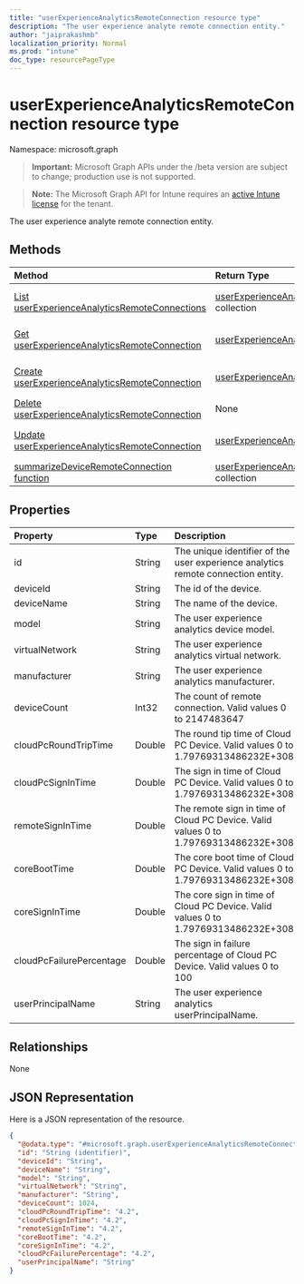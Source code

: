 ```yaml
---
title: "userExperienceAnalyticsRemoteConnection resource type"
description: "The user experience analyte remote connection entity."
author: "jaiprakashmb"
localization_priority: Normal
ms.prod: "intune"
doc_type: resourcePageType
---
```


# userExperienceAnalyticsRemoteConnection resource type

Namespace: microsoft.graph

> **Important:** Microsoft Graph APIs under the /beta version are subject to change; production use is not supported.

> **Note:** The Microsoft Graph API for Intune requires an [active Intune license](https://go.microsoft.com/fwlink/?linkid=839381) for the tenant.

The user experience analyte remote connection entity.

## Methods
|Method|Return Type|Description|
|:---|:---|:---|
|[List userExperienceAnalyticsRemoteConnections](../api/intune-devices-userexperienceanalyticsremoteconnection-list.md)|[userExperienceAnalyticsRemoteConnection](../resources/intune-devices-userexperienceanalyticsremoteconnection.md) collection|List properties and relationships of the [userExperienceAnalyticsRemoteConnection](../resources/intune-devices-userexperienceanalyticsremoteconnection.md) objects.|
|[Get userExperienceAnalyticsRemoteConnection](../api/intune-devices-userexperienceanalyticsremoteconnection-get.md)|[userExperienceAnalyticsRemoteConnection](../resources/intune-devices-userexperienceanalyticsremoteconnection.md)|Read properties and relationships of the [userExperienceAnalyticsRemoteConnection](../resources/intune-devices-userexperienceanalyticsremoteconnection.md) object.|
|[Create userExperienceAnalyticsRemoteConnection](../api/intune-devices-userexperienceanalyticsremoteconnection-create.md)|[userExperienceAnalyticsRemoteConnection](../resources/intune-devices-userexperienceanalyticsremoteconnection.md)|Create a new [userExperienceAnalyticsRemoteConnection](../resources/intune-devices-userexperienceanalyticsremoteconnection.md) object.|
|[Delete userExperienceAnalyticsRemoteConnection](../api/intune-devices-userexperienceanalyticsremoteconnection-delete.md)|None|Deletes a [userExperienceAnalyticsRemoteConnection](../resources/intune-devices-userexperienceanalyticsremoteconnection.md).|
|[Update userExperienceAnalyticsRemoteConnection](../api/intune-devices-userexperienceanalyticsremoteconnection-update.md)|[userExperienceAnalyticsRemoteConnection](../resources/intune-devices-userexperienceanalyticsremoteconnection.md)|Update the properties of a [userExperienceAnalyticsRemoteConnection](../resources/intune-devices-userexperienceanalyticsremoteconnection.md) object.|
|[summarizeDeviceRemoteConnection function](../api/intune-devices-userexperienceanalyticsremoteconnection-summarizedeviceremoteconnection.md)|[userExperienceAnalyticsRemoteConnection](../resources/intune-devices-userexperienceanalyticsremoteconnection.md) collection|Not yet documented|

## Properties
|Property|Type|Description|
|:---|:---|:---|
|id|String|The unique identifier of the user experience analytics remote connection entity.|
|deviceId|String|The id of the device.|
|deviceName|String|The name of the device.|
|model|String|The user experience analytics device model.|
|virtualNetwork|String|The user experience analytics virtual network.|
|manufacturer|String|The user experience analytics manufacturer.|
|deviceCount|Int32|The count of remote connection. Valid values 0 to 2147483647|
|cloudPcRoundTripTime|Double|The round tip time of Cloud PC Device. Valid values 0 to 1.79769313486232E+308|
|cloudPcSignInTime|Double|The sign in time of Cloud PC Device. Valid values 0 to 1.79769313486232E+308|
|remoteSignInTime|Double|The remote sign in time of Cloud PC Device. Valid values 0 to 1.79769313486232E+308|
|coreBootTime|Double|The core boot time of Cloud PC Device. Valid values 0 to 1.79769313486232E+308|
|coreSignInTime|Double|The core sign in time of Cloud PC Device. Valid values 0 to 1.79769313486232E+308|
|cloudPcFailurePercentage|Double|The sign in failure percentage of Cloud PC Device. Valid values 0 to 100|
|userPrincipalName|String|The user experience analytics userPrincipalName.|

## Relationships
None

## JSON Representation
Here is a JSON representation of the resource.
<!-- {
  "blockType": "resource",
  "keyProperty": "id",
  "@odata.type": "microsoft.graph.userExperienceAnalyticsRemoteConnection"
}
-->
``` json
{
  "@odata.type": "#microsoft.graph.userExperienceAnalyticsRemoteConnection",
  "id": "String (identifier)",
  "deviceId": "String",
  "deviceName": "String",
  "model": "String",
  "virtualNetwork": "String",
  "manufacturer": "String",
  "deviceCount": 1024,
  "cloudPcRoundTripTime": "4.2",
  "cloudPcSignInTime": "4.2",
  "remoteSignInTime": "4.2",
  "coreBootTime": "4.2",
  "coreSignInTime": "4.2",
  "cloudPcFailurePercentage": "4.2",
  "userPrincipalName": "String"
}
```
